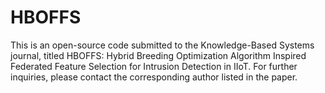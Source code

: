 # HBOFFS
This is an open-source code submitted to the Knowledge-Based Systems journal, titled HBOFFS: Hybrid Breeding Optimization Algorithm Inspired Federated Feature Selection for Intrusion Detection in IIoT. For further inquiries, please contact the corresponding author listed in the paper.
